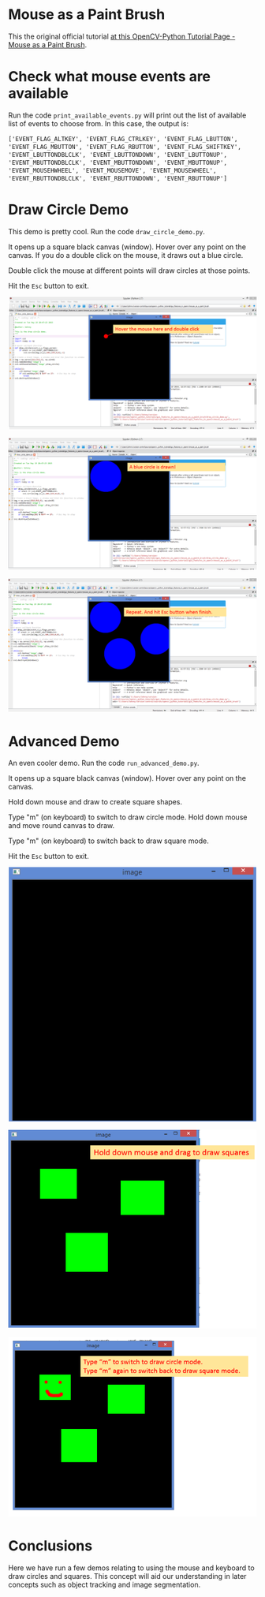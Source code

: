 # Mouse as a Paint Brush

This the original official tutorial [at this OpenCV-Python Tutorial Page - Mouse as a Paint Brush](https://opencv-python-tutroals.readthedocs.org/en/latest/py_tutorials/py_gui/py_mouse_handling/py_mouse_handling.html#simple-demo).

# Check what mouse events are available

Run the code `print_available_events.py` will print out the list of available list of events to choose from. In this case, the output is:

```
['EVENT_FLAG_ALTKEY', 'EVENT_FLAG_CTRLKEY', 'EVENT_FLAG_LBUTTON', 'EVENT_FLAG_MBUTTON', 'EVENT_FLAG_RBUTTON', 'EVENT_FLAG_SHIFTKEY', 'EVENT_LBUTTONDBLCLK', 'EVENT_LBUTTONDOWN', 'EVENT_LBUTTONUP', 'EVENT_MBUTTONDBLCLK', 'EVENT_MBUTTONDOWN', 'EVENT_MBUTTONUP', 'EVENT_MOUSEHWHEEL', 'EVENT_MOUSEMOVE', 'EVENT_MOUSEWHEEL', 'EVENT_RBUTTONDBLCLK', 'EVENT_RBUTTONDOWN', 'EVENT_RBUTTONUP']
```

# Draw Circle Demo

This demo is pretty cool. Run the code `draw_circle_demo.py`.

It opens up a square black canvas (window). Hover over any point on the canvas. If you do a double click on the mouse, it draws out a blue circle.

Double click the mouse at different points will draw circles at those points.

Hit the `Esc` button to exit.

![circle_demo_1.PNG](./screenshots/circle_demo_1.PNG)

![circle_demo_2.PNG](./screenshots/circle_demo_2.PNG)

![circle_demo_3.PNG](./screenshots/circle_demo_3.PNG)

# Advanced Demo

An even cooler demo. Run the code `run_advanced_demo.py`.

It opens up a square black canvas (window). Hover over any point on the canvas. 

Hold down mouse and draw to create square shapes.

Type "m" (on keyboard) to switch to draw circle mode. Hold down mouse and move round canvas to draw.

Type "m" (on keyboard) to switch back to draw square mode.

Hit the `Esc` button to exit.

![advanced_demo_1.PNG](./screenshots/advanced_demo_1.PNG)

![advanced_demo_2.PNG](./screenshots/advanced_demo_2.PNG)

![advanced_demo_3.PNG](./screenshots/advanced_demo_3.PNG)

# Conclusions

Here we have run a few demos relating to using the mouse and keyboard to draw circles and squares. This concept will aid our understanding in later concepts such as object tracking and image segmentation.
